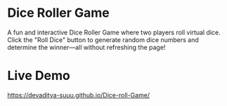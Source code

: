 # Dice Roller Game
A fun and interactive Dice Roller Game where two players roll virtual dice. Click the "Roll Dice" button to generate random dice numbers and determine the winner—all without refreshing the page!
# Live Demo
https://devaditya-suuu.github.io/Dice-roll-Game/
